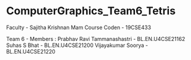 # ComputerGraphics_Team6_Tetris
Faculty - Sajitha Krishnan Mam
Course Coden - 19CSE433


Team 6 - Members :
Prabhav Ravi Tammanashastri - BL.EN.U4CSE21162
Suhas S Bhat - BL.EN.U4CSE21200
Vijayakumar Soorya - BL.EN.U4CSE21220
